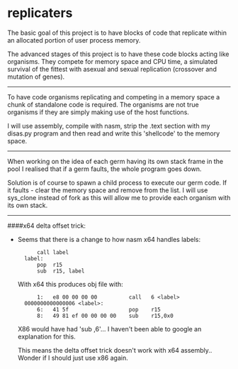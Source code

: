 replicaters
=======

The basic goal of this project is to have blocks of code that replicate within
an allocated portion of user process memory.

The advanced stages of this project is to have these code blocks acting like
organisms.  They compete for memory space and CPU time, a simulated survival of
the fittest with asexual and sexual replication (crossover and mutation of
genes).

--------------

To have code organisms replicating and competing in a memory space a chunk of
standalone code is required.  The organisms are not true organisms if they are
simply making use of the host functions.

I will use assembly, compile with nasm, strip the .text section with my disas.py program
and then read and write this 'shellcode' to the memory space.

--------------

When working on the idea of each germ having its own stack frame in the pool I
realised that if a germ faults, the whole program goes down.

Solution is of course to spawn a child process to execute our germ code.  If it
faults - clear the memory space and remove from the list.  I will use sys_clone
instead of fork as this will allow me to provide each organism with its own
stack.

-------------

####x64 delta offset trick:

* Seems that there is a change to how nasm x64 handles labels:

            call label
        label:
            pop  r15
            sub  r15, label


    With x64 this produces obj file with:

            1:   e8 00 00 00 00          call   6 <label>
        0000000000000006 <label>:
            6:   41 5f                   pop    r15
            8:   49 81 ef 00 00 00 00    sub    r15,0x0


    X86 would have had 'sub <reg>,6'...  I haven't been able to google an
    explanation for this.
    
    This means the delta offset trick doesn't work with x64 assembly..  Wonder
    if I should just use x86 again.
